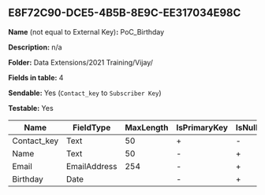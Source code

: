 ## E8F72C90-DCE5-4B5B-8E9C-EE317034E98C

**Name** (not equal to External Key)**:** PoC_Birthday

**Description:** n/a

**Folder:** Data Extensions/2021 Training/Vijay/

**Fields in table:** 4

**Sendable:** Yes (`Contact_key` to `Subscriber Key`)

**Testable:** Yes

| Name | FieldType | MaxLength | IsPrimaryKey | IsNullable | DefaultValue |
| --- | --- | --- | --- | --- | --- |
| Contact_key | Text | 50 | + | - |  |
| Name | Text | 50 | - | + |  |
| Email | EmailAddress | 254 | - | + |  |
| Birthday | Date |  | - | + |  |
